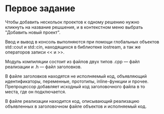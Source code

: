 # Первое задание
  
Чтобы добавить нескольок проектов к одному решению нужно кликнуть на название решшения, и в контекстном меню выбрать "Добавить новый проект". 
  
Ввод и вывод в консоль выполняются при помощи глобальных объектов std::cout и std::cin, находящихся в библиотеке iostream, а так же операторов записи << и >>.  

Модуль компиляции состоит из файлов двух типов .cpp — файл реализации и .h — файл заголовков.  

В файле заголовков находятся не исполняемый код, объявляющий идентификаторы, переменные, прототипы, inline-функции и прочее.  
Препроцессор добавляет исходный код заголовочного файла в то места, где он подключается.  

В файле реализации находится код, описывающий реализацию объявленных в заголовочном файле объектов и исполняемый код.  
